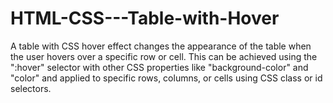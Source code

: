 # HTML-CSS---Table-with-Hover
A table with CSS hover effect changes the appearance of the table when the user hovers over a specific row or cell. This can be achieved using the ":hover" selector with other CSS properties like "background-color" and "color" and applied to specific rows, columns, or cells using CSS class or id selectors.
